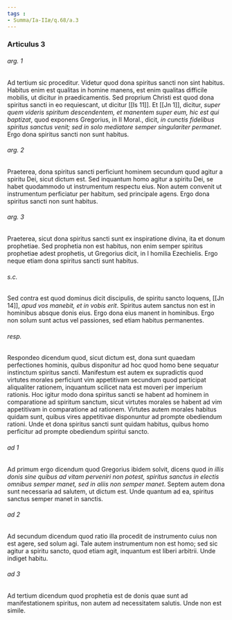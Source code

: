 ```yaml
---
tags : 
- Summa/Ia-IIæ/q.68/a.3
---
```


### Articulus 3

###### arg. 1
Ad tertium sic proceditur. Videtur quod dona spiritus sancti non sint habitus. Habitus enim est qualitas in homine manens, est enim qualitas difficile mobilis, ut dicitur in praedicamentis. Sed proprium Christi est quod dona spiritus sancti in eo requiescant, ut dicitur [[Is 11]]. Et [[Jn 1]], dicitur, *super quem videris spiritum descendentem, et manentem super eum, hic est qui baptizat*, quod exponens Gregorius, in II Moral., dicit, *in cunctis fidelibus spiritus sanctus venit; sed in solo mediatore semper singulariter permanet*. Ergo dona spiritus sancti non sunt habitus.

###### arg. 2
Praeterea, dona spiritus sancti perficiunt hominem secundum quod agitur a spiritu Dei, sicut dictum est. Sed inquantum homo agitur a spiritu Dei, se habet quodammodo ut instrumentum respectu eius. Non autem convenit ut instrumentum perficiatur per habitum, sed principale agens. Ergo dona spiritus sancti non sunt habitus.

###### arg. 3
Praeterea, sicut dona spiritus sancti sunt ex inspiratione divina, ita et donum prophetiae. Sed prophetia non est habitus, non enim semper spiritus prophetiae adest prophetis, ut Gregorius dicit, in I homilia Ezechielis. Ergo neque etiam dona spiritus sancti sunt habitus.

###### s.c.
Sed contra est quod dominus dicit discipulis, de spiritu sancto loquens, [[Jn 14]], *apud vos manebit, et in vobis erit*. Spiritus autem sanctus non est in hominibus absque donis eius. Ergo dona eius manent in hominibus. Ergo non solum sunt actus vel passiones, sed etiam habitus permanentes.

###### resp.
Respondeo dicendum quod, sicut dictum est, dona sunt quaedam perfectiones hominis, quibus disponitur ad hoc quod homo bene sequatur instinctum spiritus sancti. Manifestum est autem ex supradictis quod virtutes morales perficiunt vim appetitivam secundum quod participat aliqualiter rationem, inquantum scilicet nata est moveri per imperium rationis. Hoc igitur modo dona spiritus sancti se habent ad hominem in comparatione ad spiritum sanctum, sicut virtutes morales se habent ad vim appetitivam in comparatione ad rationem. Virtutes autem morales habitus quidam sunt, quibus vires appetitivae disponuntur ad prompte obediendum rationi. Unde et dona spiritus sancti sunt quidam habitus, quibus homo perficitur ad prompte obediendum spiritui sancto.

###### ad 1
Ad primum ergo dicendum quod Gregorius ibidem solvit, dicens quod *in illis donis sine quibus ad vitam perveniri non potest, spiritus sanctus in electis omnibus semper manet, sed in aliis non semper manet*. Septem autem dona sunt necessaria ad salutem, ut dictum est. Unde quantum ad ea, spiritus sanctus semper manet in sanctis.

###### ad 2
Ad secundum dicendum quod ratio illa procedit de instrumento cuius non est agere, sed solum agi. Tale autem instrumentum non est homo; sed sic agitur a spiritu sancto, quod etiam agit, inquantum est liberi arbitrii. Unde indiget habitu.

###### ad 3
Ad tertium dicendum quod prophetia est de donis quae sunt ad manifestationem spiritus, non autem ad necessitatem salutis. Unde non est simile.

